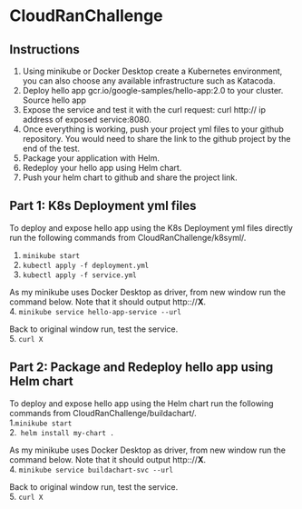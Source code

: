 # CloudRanChallenge

## Instructions
1. Using minikube or Docker Desktop create a Kubernetes environment, you can also choose any available infrastructure such as Katacoda.
2. Deploy hello app gcr.io/google-samples/hello-app:2.0 to your cluster. Source hello app
3. Expose the service and test it with the curl request: curl http:// ip address of exposed service:8080.
4. Once everything is working, push your project yml files to your github repository. You would need to share the link to the github project by the end of the test.
5. Package your application with Helm.
6. Redeploy your hello app using Helm chart.
7. Push your helm chart to github and share the project link.

## Part 1: K8s Deployment yml files
To deploy and expose hello app using the K8s Deployment yml files directly run the following commands from CloudRanChallenge/k8syml/.  
1. ```minikube start ```
2. ```kubectl apply -f deployment.yml```
3. ```kubectl apply -f service.yml```

As my minikube uses Docker Desktop as driver, from new window run the command below. Note that it should output http:://**X**.  
4. ```minikube service hello-app-service --url```

Back to original window run, test the service.  
5. ```curl X```

## Part 2: Package and Redeploy hello app using Helm chart
To deploy and expose hello app using the Helm chart run the following commands from CloudRanChallenge/buildachart/.  
1.``` minikube start ```  
2.``` helm install my-chart .```

As my minikube uses Docker Desktop as driver, from new window run the command below. Note that it should output http:://**X**.  
4. ```minikube service buildachart-svc --url```

Back to original window run, test the service.  
5. ```curl X```
